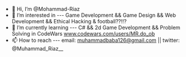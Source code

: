 - 👋 Hi, I’m @Mohammad-Riaz
- 👀 I’m interested in --- Game Development && Game Design && Web Development && Ethical Hacking & football??!!?
- 🌱 I’m currently learning --- C# && 2d Game Development && Problem Solving in CodeWars www.codewars.com/users/MR.do_ob
- 📫 How to reach --- email: muhammadbaba126@gmail.com || twitter: @Muhammad_Riaz__

<!---
Mohammad-Riaz/Mohammad-Riaz is a ✨ special ✨ repository because its `README.md` (this file) appears on your GitHub profile.
You can click the Preview link to take a look at your changes.
--->
